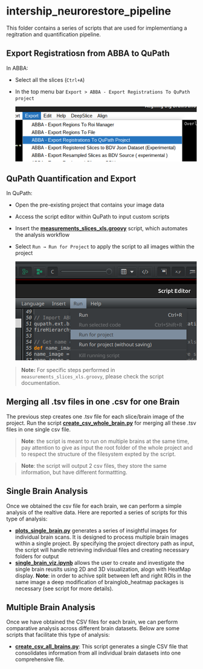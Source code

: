 # intership_neurorestore_pipeline

This folder contains a series of scripts that are used for implementiang a regitration and quantification pipeline.


## Export Registratiosn from ABBA to QuPath
In ABBA:
- Select all the slices (`Ctrl+A`)
- In the top menu bar `Export > ABBA - Export Registrations To QuPath project`

    ![...](assets/images/abba_export.png)

## QuPath Quantification and Export
In QuPath:
- Open the pre-existing project that contains your image data
- Access the script editor within QuPath to input custom scripts
- Insert the **[measurements_slices_xls.groovy](QuPath_scripts/measurements_slices_xls.groovy)** script, which automates the analysis workflow
- Select `Run → Run for Project` to apply the script to all images within the project

    ![...](assets/images/qupath_quantification_script.png)

> **Note:** For specific steps performed in `measurements_slices_xls.groovy`, please check the script documentation.

## Merging all .tsv files in one .csv for one Brain
The previous step creates one .tsv file for each slice/brain image of the project. 
Run the script **[create_csv_whole_brain.py](create_csv_whole_brain.py)** for merging all these .tsv files in one single csv file.

>**Note**: the script is meant to run on multiple brains at the same time, pay attention to give as input the root folder of the whole project and to respect the structure of the filesystem expted by the script.

>**Note**: the script will output 2 csv files, they store the same information, but have different formattting.

## Single Brain Analysis
Once we obtained the csv file for each brain, we can perform a simple analysis of the realtive data.
Here are reported a series of scripts for this type of analysis:
- **[plots_single_brain.py](single_brain_analysis/plots_single_brain.py)** generates a series of insightful images for individual brain scans. It is designed to process multiple brain images within a single project. By specifying the project directory path as input, the script will handle retrieving individual files and creating necessary folders for output
- **[single_brain_viz.ipynb](single_brain_analysis/single_brain_viz.ipynb)** allows the user to create and investigate the single brain reuslts using 2D and 3D visualization, alogn with HeatMap display. **Note**: in order to achive split between left and right ROIs in the same image a deep modification of brainglob_heatmap packages is necessary (see script for more details).

## Multiple Brain Analysis
Once we have obtained the CSV files for each brain, we can perform comparative analysis across different brain datasets. Below are some scripts that facilitate this type of analysis:

- **[create_csv_all_brains.py](mutiple_brain_analysis/create_csv_all_brains.py)**: This script generates a single CSV file that consolidates information from all individual brain datasets into one comprehensive file.







